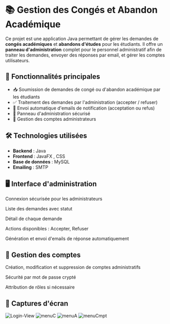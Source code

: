 # 📚 Gestion des Congés et Abandon Académique

Ce projet est une application Java permettant de gérer les demandes de **congés académiques** et **abandons d'études** pour les étudiants. Il offre un **panneau d'administration** complet pour le personnel administratif afin de traiter les demandes, envoyer des réponses par email, et gérer les comptes utilisateurs.

## 🚀 Fonctionnalités principales

- 📥 Soumission de demandes de congé ou d'abandon académique par les étudiants
- ✅ Traitement des demandes par l'administration (accepter / refuser)
- 📧 Envoi automatique d'emails de notification (acceptation ou refus)
- 🔐 Panneau d'administration sécurisé
- 👥 Gestion des comptes administrateurs

## 🛠️ Technologies utilisées

- **Backend** : Java
- **Frontend** : JavaFX , CSS
- **Base de données** :  MySQL 
- **Emailing** : SMTP 


## 🖥️ Interface d'administration
Connexion sécurisée pour les administrateurs

Liste des demandes avec statut

Détail de chaque demande

Actions disponibles : Accepter, Refuser

Génération et envoi d'emails de réponse automatiquement

## 🔐 Gestion des comptes
Création, modification et suppression de comptes administratifs

Sécurité par mot de passe crypté

Attribution de rôles si nécessaire


## 📸 Captures d'écran 
![Login-View](https://github.com/user-attachments/assets/04ed8f10-2f87-4227-8c8c-eb588cf82599)
![menuC](https://github.com/user-attachments/assets/8e72976a-65fe-4573-b6a6-5b1a91aa7aa3)
![menuA](https://github.com/user-attachments/assets/20f71fd4-16d1-4cf9-bf99-9fda09c9e3f1)
![menuCmpt](https://github.com/user-attachments/assets/32d012ba-4929-4a06-9ebc-5fafd4dbe229)

